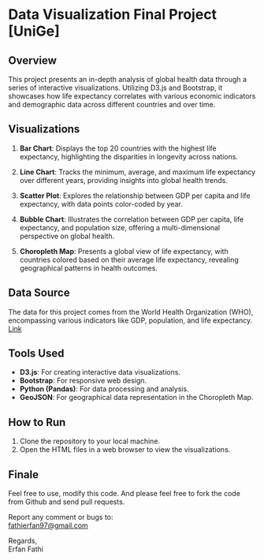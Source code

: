 # Data Visualization Final Project [UniGe]

## Overview
This project presents an in-depth analysis of global health data through a series of interactive visualizations. Utilizing D3.js and Bootstrap, it showcases how life expectancy correlates with various economic indicators and demographic data across different countries and over time.

## Visualizations
1. **Bar Chart**: Displays the top 20 countries with the highest life expectancy, highlighting the disparities in longevity across nations.

2. **Line Chart**: Tracks the minimum, average, and maximum life expectancy over different years, providing insights into global health trends.

3. **Scatter Plot**: Explores the relationship between GDP per capita and life expectancy, with data points color-coded by year.

4. **Bubble Chart**: Illustrates the correlation between GDP per capita, life expectancy, and population size, offering a multi-dimensional perspective on global health.

5. **Choropleth Map**: Presents a global view of life expectancy, with countries colored based on their average life expectancy, revealing geographical patterns in health outcomes.

## Data Source
The data for this project comes from the World Health Organization (WHO), encompassing various indicators like GDP, population, and life expectancy.
[Link](https://www.kaggle.com/datasets/kumarajarshi/life-expectancy-who/data)

## Tools Used
- **D3.js**: For creating interactive data visualizations.
- **Bootstrap**: For responsive web design.
- **Python (Pandas)**: For data processing and analysis.
- **GeoJSON**: For geographical data representation in the Choropleth Map.

## How to Run
1. Clone the repository to your local machine.
2. Open the HTML files in a web browser to view the visualizations.

## Finale

Feel free to use, modify this code. And please feel free to fork the code 
from Github and send pull requests.

Report any comment or bugs to:<br />
fathierfan97@gmail.com<br />

Regards,<br />
Erfan Fathi<br />